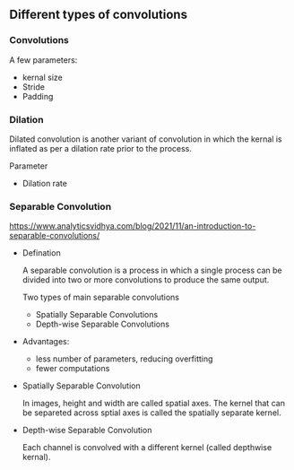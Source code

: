## Different types of convolutions

### Convolutions

A few parameters: 
- kernal size
- Stride
- Padding

### Dilation

Dilated convolution is another variant of convolution in which the kernal is inflated as per a dilation rate prior to the process.

Parameter
- Dilation rate


### Separable Convolution
https://www.analyticsvidhya.com/blog/2021/11/an-introduction-to-separable-convolutions/

- Defination

    A separable convolution is a process in which a single process can be divided into two or more convolutions to produce the same output.

    Two types of main separable convolutions
    - Spatially Separable Convolutions
    - Depth-wise Separable Convolutions

- Advantages:
    - less number of parameters, reducing overfitting
    - fewer computations

- Spatially Separable Convolution

    In images, height and width are called spatial axes. The kernel that can be separeted across sptial axes is called the spatially separate kernel.

- Depth-wise Separable Convolution

    Each channel is convolved with a different kernel (called depthwise kernal).